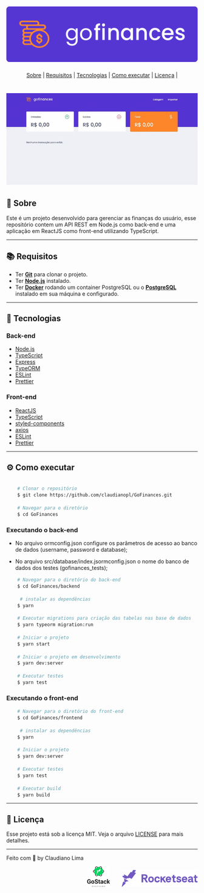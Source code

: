 <h1 align="center">
<img alt="GoFinances" src=".github/logo.svg" />
</h1>

<p align="center">
 <a href="#%EF%B8%8F-sobre">Sobre</a> |
 <a href="#%EF%B8%8F-requisitos">Requisitos</a> | 
 <a href="#%EF%B8%8F-tecnologias">Tecnologias</a> | 
 <a href="#%EF%B8%8F-como-executar">Como executar</a> | 
 <a href="#%EF%B8%8F-licença">Licença</a> | 
</p>

<h1 align="center">
  <img alt="GoFinances" src=".github/desktop.gif" />
</h1>

## 🚀 Sobre
Este é um projeto desenvolvido para gerenciar as finanças do usuário, esse repositório contem um API REST em Node.js como back-end e uma aplicação em ReactJS como front-end utilizando TypeScript.

---
## 📚 Requisitos
- Ter [**Git**](https://git-scm.com/) para clonar o projeto.
- Ter [**Node.js**](https://nodejs.org/en/) instalado.
- Ter [**Docker**](https://www.docker.com/) rodando um container PostgreSQL ou o [**PostgreSQL**](https://www.postgresql.org/) instalado em sua máquina e configurado.

---
## 🚀 Tecnologias
### Back-end
- [Node.js](https://nodejs.org/en)
- [TypeScript](https://github.com/microsoft/TypeScript)
- [Express](https://github.com/expressjs/express)
- [TypeORM](https://github.com/typeorm/typeorm)
- [ESLint](https://github.com/eslint/eslint)
- [Prettier](https://github.com/prettier/prettier)

### Front-end
- [ReactJS](https://github.com/facebook/react)
- [TypeScript](https://github.com/microsoft/TypeScript)
- [styled-components](https://github.com/styled-components/styled-components)
- [axios](https://github.com/axios/axios)
- [ESLint](https://github.com/eslint/eslint)
- [Prettier](https://github.com/prettier/prettier)

---
## ⚙️ Como executar

```bash

    # Clonar o repositório
    $ git clone https://github.com/claudianopl/GoFinances.git

    # Navegar para o diretório
    $ cd GoFinances

```

### Executando o back-end
- No arquivo ormconfig.json configure os parâmetros de acesso ao banco de dados (username, password e database);

- No arquivo src/database/index.jsormconfig.json o nome do banco de dados dos testes (gofinances_tests);
```bash
    # Navegar para o diretório do back-end
    $ cd GoFinances/backend

     # instalar as dependências
    $ yarn

    # Executar migrations para criação das tabelas nas base de dados
    $ yarn typeorm migration:run

    # Iniciar o projeto
    $ yarn start

    # Iniciar o projeto em desenvolvimento
    $ yarn dev:server
   
    # Executar testes
    $ yarn test
```

### Executando o front-end

```bash
    # Navegar para o diretório do front-end
    $ cd GoFinances/frontend

     # instalar as dependências
    $ yarn

    # Iniciar o projeto
    $ yarn dev:server
   
    # Executar testes
    $ yarn test

    # Executar build
    $ yarn build
```

---
## 📝 Licença
Esse projeto está sob a licença MIT. Veja o arquivo [LICENSE](LICENSE.md) para mais detalhes.

---
Feito com 💜 by Claudiano Lima

<p align="right">
  <img alt="GoStack" title="GoStack" src="https://raw.githubusercontent.com/claudianopl/GoFinances/master/backend/.github/gostack.svg" width="60px" />
  &nbsp;&nbsp;&nbsp;&nbsp;&nbsp;&nbsp;
  <img alt="GoStack" title="RocketSeat" src="https://raw.githubusercontent.com/claudianopl/GoFinances/7d8de57c5937eea279496db2a2f260b0cd0f7002/backend/.github/rocketseat.svg" width="200px" />
</p>
